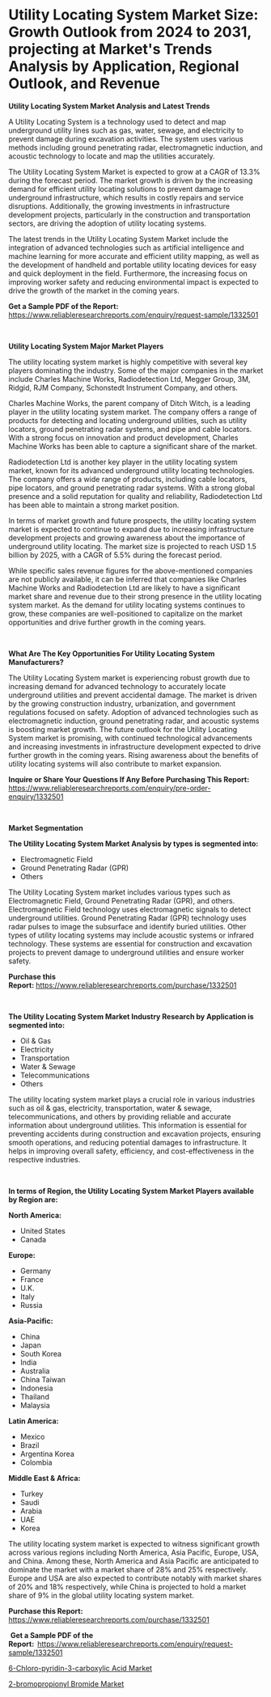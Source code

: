 <p><h1>Utility Locating System Market Size: Growth Outlook from 2024 to 2031, projecting at Market's Trends Analysis by Application, Regional Outlook, and Revenue</h1></p><p><strong>Utility Locating System Market Analysis and Latest Trends</strong></p>
<p><p>A Utility Locating System is a technology used to detect and map underground utility lines such as gas, water, sewage, and electricity to prevent damage during excavation activities. The system uses various methods including ground penetrating radar, electromagnetic induction, and acoustic technology to locate and map the utilities accurately.</p><p>The Utility Locating System Market is expected to grow at a CAGR of 13.3% during the forecast period. The market growth is driven by the increasing demand for efficient utility locating solutions to prevent damage to underground infrastructure, which results in costly repairs and service disruptions. Additionally, the growing investments in infrastructure development projects, particularly in the construction and transportation sectors, are driving the adoption of utility locating systems.</p><p>The latest trends in the Utility Locating System Market include the integration of advanced technologies such as artificial intelligence and machine learning for more accurate and efficient utility mapping, as well as the development of handheld and portable utility locating devices for easy and quick deployment in the field. Furthermore, the increasing focus on improving worker safety and reducing environmental impact is expected to drive the growth of the market in the coming years.</p></p>
<p><strong>Get a Sample PDF of the Report:&nbsp;</strong> <a href="https://www.reliableresearchreports.com/enquiry/request-sample/1332501">https://www.reliableresearchreports.com/enquiry/request-sample/1332501</a></p>
<p>&nbsp;</p>
<p><strong>Utility Locating System Major Market Players</strong></p>
<p><p>The utility locating system market is highly competitive with several key players dominating the industry. Some of the major companies in the market include Charles Machine Works, Radiodetection Ltd, Megger Group, 3M, Ridgid, RJM Company, Schonstedt Instrument Company, and others.</p><p>Charles Machine Works, the parent company of Ditch Witch, is a leading player in the utility locating system market. The company offers a range of products for detecting and locating underground utilities, such as utility locators, ground penetrating radar systems, and pipe and cable locators. With a strong focus on innovation and product development, Charles Machine Works has been able to capture a significant share of the market.</p><p>Radiodetection Ltd is another key player in the utility locating system market, known for its advanced underground utility locating technologies. The company offers a wide range of products, including cable locators, pipe locators, and ground penetrating radar systems. With a strong global presence and a solid reputation for quality and reliability, Radiodetection Ltd has been able to maintain a strong market position.</p><p>In terms of market growth and future prospects, the utility locating system market is expected to continue to expand due to increasing infrastructure development projects and growing awareness about the importance of underground utility locating. The market size is projected to reach USD 1.5 billion by 2025, with a CAGR of 5.5% during the forecast period.</p><p>While specific sales revenue figures for the above-mentioned companies are not publicly available, it can be inferred that companies like Charles Machine Works and Radiodetection Ltd are likely to have a significant market share and revenue due to their strong presence in the utility locating system market. As the demand for utility locating systems continues to grow, these companies are well-positioned to capitalize on the market opportunities and drive further growth in the coming years.</p></p>
<p>&nbsp;</p>
<p><strong>What Are The Key Opportunities For Utility Locating System Manufacturers?</strong></p>
<p><p>The Utility Locating System market is experiencing robust growth due to increasing demand for advanced technology to accurately locate underground utilities and prevent accidental damage. The market is driven by the growing construction industry, urbanization, and government regulations focused on safety. Adoption of advanced technologies such as electromagnetic induction, ground penetrating radar, and acoustic systems is boosting market growth. The future outlook for the Utility Locating System market is promising, with continued technological advancements and increasing investments in infrastructure development expected to drive further growth in the coming years. Rising awareness about the benefits of utility locating systems will also contribute to market expansion.</p></p>
<p><strong>Inquire or Share Your Questions If Any Before Purchasing This Report:</strong> <a href="https://www.reliableresearchreports.com/enquiry/pre-order-enquiry/1332501">https://www.reliableresearchreports.com/enquiry/pre-order-enquiry/1332501</a></p>
<p>&nbsp;</p>
<p><strong>Market Segmentation</strong></p>
<p><strong>The Utility Locating System Market Analysis by types is segmented into:</strong></p>
<p><ul><li>Electromagnetic Field</li><li>Ground Penetrating Radar (GPR)</li><li>Others</li></ul></p>
<p><p>The Utility Locating System market includes various types such as Electromagnetic Field, Ground Penetrating Radar (GPR), and others. Electromagnetic Field technology uses electromagnetic signals to detect underground utilities. Ground Penetrating Radar (GPR) technology uses radar pulses to image the subsurface and identify buried utilities. Other types of utility locating systems may include acoustic systems or infrared technology. These systems are essential for construction and excavation projects to prevent damage to underground utilities and ensure worker safety.</p></p>
<p><strong>Purchase this Report:&nbsp;</strong><a href="https://www.reliableresearchreports.com/purchase/1332501">https://www.reliableresearchreports.com/purchase/1332501</a></p>
<p>&nbsp;</p>
<p><strong>The Utility Locating System Market Industry Research by Application is segmented into:</strong></p>
<p><ul><li>Oil & Gas</li><li>Electricity</li><li>Transportation</li><li>Water & Sewage</li><li>Telecommunications</li><li>Others</li></ul></p>
<p><p>The utility locating system market plays a crucial role in various industries such as oil & gas, electricity, transportation, water & sewage, telecommunications, and others by providing reliable and accurate information about underground utilities. This information is essential for preventing accidents during construction and excavation projects, ensuring smooth operations, and reducing potential damages to infrastructure. It helps in improving overall safety, efficiency, and cost-effectiveness in the respective industries.</p></p>
<p>&nbsp;</p>
<p><strong>In terms of Region, the Utility Locating System Market Players available by Region are:</strong></p>
<p>
    <p> <strong> North America: </strong>
        <ul>
            <li>United States</li>
            <li>Canada</li>
        </ul>
        </p> 
    <p> <strong> Europe: </strong>
        <ul>
            <li>Germany</li>
            <li>France</li>
            <li>U.K.</li>
            <li>Italy</li>
            <li>Russia</li>
        </ul>
        </p> 
    <p> <strong> Asia-Pacific: </strong>
        <ul>
            <li>China</li>
            <li>Japan</li>
            <li>South Korea</li>
            <li>India</li>
            <li>Australia</li>
            <li>China Taiwan</li>
            <li>Indonesia</li>
            <li>Thailand</li>
            <li>Malaysia</li>
        </ul>
        </p> 
    <p> <strong> Latin America: </strong>
        <ul>
            <li>Mexico</li>
            <li>Brazil</li>
            <li>Argentina Korea</li>
            <li>Colombia</li>
        </ul>
        </p> 
    <p> <strong> Middle East & Africa: </strong>
        <ul>
            <li>Turkey</li>
            <li>Saudi</li>
            <li>Arabia</li>
            <li>UAE</li>
            <li>Korea</li>
        </ul>
    </p>
    </p>
<p><p>The utility locating system market is expected to witness significant growth across various regions including North America, Asia Pacific, Europe, USA, and China. Among these, North America and Asia Pacific are anticipated to dominate the market with a market share of 28% and 25% respectively. Europe and USA are also expected to contribute notably with market shares of 20% and 18% respectively, while China is projected to hold a market share of 9% in the global utility locating system market.</p></p>
<p><strong>Purchase this Report: </strong><a href="https://www.reliableresearchreports.com/purchase/1332501">https://www.reliableresearchreports.com/purchase/1332501</a></p>
<p>&nbsp;<strong>Get a Sample PDF of the Report:&nbsp;&nbsp;</strong><a href="https://www.reliableresearchreports.com/enquiry/request-sample/1332501">https://www.reliableresearchreports.com/enquiry/request-sample/1332501</a></p>
<p><strong></strong></p>
<p><p><a href="https://issuu.com/reportprime-2/docs/6-chloro-pyridin-3-carboxylic-acid-market-size-203">6-Chloro-pyridin-3-carboxylic Acid Market</a></p><p><a href="https://issuu.com/reportprime-2/docs/2-bromopropionyl-bromide-market-size-2030.pptx">2-bromopropionyl Bromide Market</a></p></p>